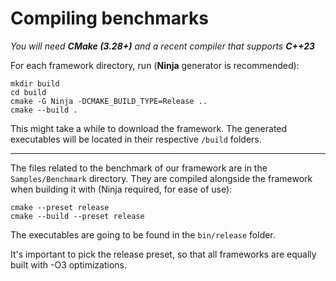 # Compiling benchmarks

_You will need **CMake (3.28+)** and a recent compiler that supports **C++23**_

For each framework directory, run (**Ninja** generator is recommended):

    mkdir build
    cd build
    cmake -G Ninja -DCMAKE_BUILD_TYPE=Release ..
    cmake --build .

This might take a while to download the framework. The generated executables will be located in their respective `/build` folders.

----

The files related to the benchmark of our framework are in the `Samples/Benchmark` directory. They are compiled alongside the framework when building it with (Ninja required, for ease of use):

    cmake --preset release
    cmake --build --preset release

The executables are going to be found in the `bin/release` folder.

It's important to pick the release preset, so that all frameworks are equally built with -O3 optimizations.

